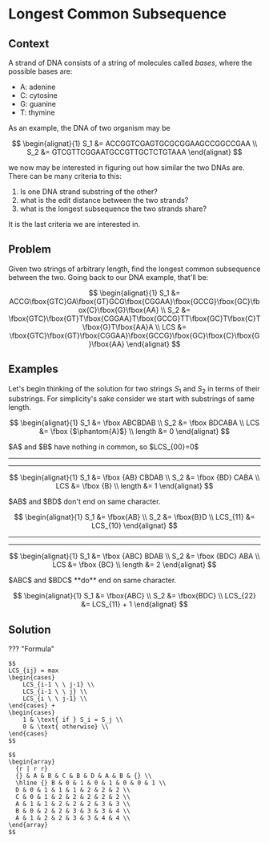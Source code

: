 # Longest Common Subsequence

<style>
.md-logo img {
  content: url('/algorithms/dynamic-programming/logo-light.png');
}

:root [data-md-color-scheme=slate] .md-logo img  {
  content: url('/algorithms/dynamic-programming/logo-dark.png');
}
</style>

## Context

A strand of DNA consists of a string of molecules called _bases_, where the possible bases are:

- A: adenine
- C: cytosine
- G: guanine
- T: thymine

As an example, the DNA of two organism may be

$$
\begin{alignat}{1}
S_1 &= ACCGGTCGAGTGCGCGGAAGCCGGCCGAA \\
S_2 &= GTCGTTCGGAATGCCGTTGCTCTGTAAA
\end{alignat}
$$

we now may be interested in figuring out how similar the two DNAs are. There can be many criteria to this:

1. Is one DNA strand substring of the other?
2. what is the edit distance between the two strands?
3. what is the longest subsequence the two strands share?

It is the last criteria we are interested in.

## Problem

Given two strings of arbitrary length, find the longest common subsequence between the two. Going back to our DNA example, that'll be:

$$
\begin{alignat}{1}
S_1 &= ACCG\fbox{GTC}GA\fbox{GT}GCG\fbox{CGGAA}\fbox{GCCG}\fbox{GC}\fbox{C}\fbox{G}\fbox{AA} \\
S_2 &= \fbox{GTC}\fbox{GT}T\fbox{CGGAA}T\fbox{GCCG}TT\fbox{GC}T\fbox{C}T\fbox{G}T\fbox{AA}A \\
LCS &= \fbox{GTC}\fbox{GT}\fbox{CGGAA}\fbox{GCCG}\fbox{GC}\fbox{C}\fbox{G}\fbox{AA}
\end{alignat}
$$

## Examples

Let's begin thinking of the solution for two strings $S_1$ and $S_2$ in terms of their substrings. For simplicity's sake consider we start with substrings of same length.

<div markdown class="grid">

$$
\begin{alignat}{1}
S_1 &= \fbox ABCBDAB \\
S_2 &= \fbox BDCABA \\
LCS &= \fbox {$\phantom{A}$} \\
length &= 0
\end{alignat}
$$

<div markdown>
$A$ and $B$ have nothing in common, so $LCS_{00}=0$
</div>

<hr>

<hr>

$$
\begin{alignat}{1}
S_1 &= \fbox {AB} CBDAB \\
S_2 &= \fbox {BD} CABA \\
LCS &= \fbox {B} \\
length &= 1
\end{alignat}
$$

<div markdown>
$AB$ and $BD$ don't end on same character.

$$
\begin{alignat}{1}
S_1 &= \fbox{AB} \\
S_2 &= \fbox{B}D \\
LCS_{11} &= LCS_{10}
\end{alignat}
$$

</div>

<hr>

<hr>

$$
\begin{alignat}{1}
S_1 &= \fbox {ABC} BDAB \\
S_2 &= \fbox {BDC} ABA \\
LCS &= \fbox {BC} \\
length &= 2
\end{alignat}
$$

<div markdown>
$ABC$ and $BDC$ **do** end on same character.

$$
\begin{alignat}{1}
S_1 &= \fbox{ABC} \\
S_2 &= \fbox{BDC} \\
LCS_{22} &= LCS_{11} + 1
\end{alignat}
$$

</div>

</div>

## Solution

??? "Formula"

    $$
    LCS_{ij} = max
    \begin{cases}
        LCS_{i-1 \ \ j-1} \\
        LCS_{i-1 \ \ j} \\
        LCS_{i \ \ j-1} \\
    \end{cases} +
    \begin{cases}
        1 & \text{ if } S_i = S_j \\
        0 & \text{ otherwise} \\
    \end{cases}
    $$

    $$
    \begin{array}
      {r | r r}
      {} & A & B & C & B & D & A & B & {} \\
      \hline {} B & 0 & 1 & 0 & 1 & 0 & 0 & 1 \\
      D & 0 & 1 & 1 & 1 & 2 & 2 & 2 \\
      C & 0 & 1 & 2 & 2 & 2 & 2 & 2 \\
      A & 1 & 1 & 2 & 2 & 2 & 3 & 3 \\
      B & 0 & 2 & 2 & 3 & 3 & 3 & 4 \\
      A & 1 & 2 & 2 & 3 & 3 & 4 & 4 \\
    \end{array}
    $$
